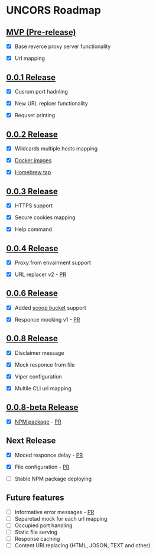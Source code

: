 # UNCORS Roadmap

## [MVP (Pre-release)](https://github.com/evg4b/uncors/releases/tag/v0.0.0)

- [X] Base reverce proxy server functionality
- [X] Url mapping


## [0.0.1 Release](https://github.com/evg4b/uncors/releases/tag/v0.0.1)

- [X] Cusrom port hadnling
- [X] New URL replcer functionality
- [X] Requset printing


## [0.0.2 Release](https://github.com/evg4b/uncors/releases/tag/v0.0.2)

- [X] Wildcards multiple hosts mapping
- [X] [Docker images](https://hub.docker.com/r/evg4b/uncors)
- [X] [Homebrew tap](https://github.com/evg4b/homebrew-tap)


## [0.0.3 Release](https://github.com/evg4b/uncors/releases/tag/v0.0.3)

- [X] HTTPS support
- [X] Secure cookies mapping
- [X] Help command


## [0.0.4 Release](https://github.com/evg4b/uncors/releases/tag/v0.0.4)

- [X] Proxy from envairment support
- [X] URL replacer v2 - [PR](https://github.com/evg4b/uncors/pull/2)


## [0.0.6 Release](https://github.com/evg4b/uncors/releases/tag/v0.0.6)

- [X] Added [scoop bucket](https://github.com/evg4b/scoop-bucket) support
- [X] Responce mocking v1 - [PR](https://github.com/evg4b/uncors/pull/3)


## [0.0.8 Release](https://github.com/evg4b/uncors/releases/tag/v0.0.8)

- [X] Disclaimer message
- [X] Mock responce from file
- [X] Viper configuration
- [X] Multile CLI url mapping


## [0.0.8-beta Release](https://github.com/evg4b/uncors/releases/tag/v0.0.8-beta)

- [X] [NPM package](https://www.npmjs.com/package/uncors) - [PR](https://github.com/evg4b/uncors/pull/8)

## Next Release

- [X] Moced responce delay - [PR](https://github.com/evg4b/uncors/pull/11)
- [X] File configuration - [PR](https://github.com/evg4b/uncors/pull/9)
- [ ] Stable NPM package deploying


## Future features

- [ ] Informative error messages - [PR](https://github.com/evg4b/uncors/pull/10)
- [ ] Separetad mock for each url mapping
- [ ] Occupied port handling
- [ ] Static file serving
- [ ] Response caching
- [ ] Content URl replacing (HTML, JOSON, TEXT and other)